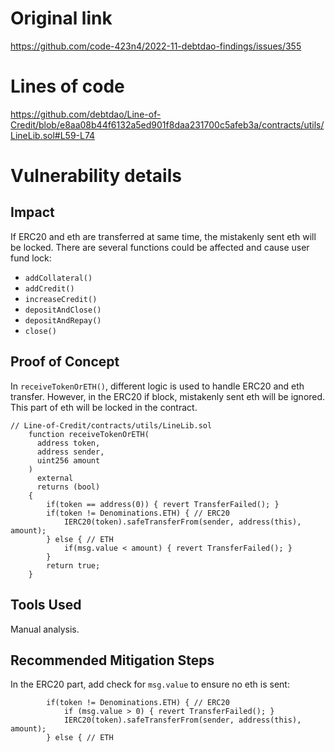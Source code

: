 # Original link
https://github.com/code-423n4/2022-11-debtdao-findings/issues/355
# Lines of code

https://github.com/debtdao/Line-of-Credit/blob/e8aa08b44f6132a5ed901f8daa231700c5afeb3a/contracts/utils/LineLib.sol#L59-L74


# Vulnerability details

## Impact

If ERC20 and eth are transferred at same time, the mistakenly sent eth will be locked.
There are several functions could be affected and cause user fund lock:
- `addCollateral()`
- `addCredit()`
- `increaseCredit()`
- `depositAndClose()`
- `depositAndRepay()`
- `close()`

## Proof of Concept

In `receiveTokenOrETH()`, different logic is used to handle ERC20 and eth transfer. However, in the ERC20 if block, mistakenly sent eth will be ignored. This part of eth will be locked in the contract.
```solidity
// Line-of-Credit/contracts/utils/LineLib.sol
    function receiveTokenOrETH(
      address token,
      address sender,
      uint256 amount
    )
      external
      returns (bool)
    {
        if(token == address(0)) { revert TransferFailed(); }
        if(token != Denominations.ETH) { // ERC20
            IERC20(token).safeTransferFrom(sender, address(this), amount);
        } else { // ETH
            if(msg.value < amount) { revert TransferFailed(); }
        }
        return true;
    }
```


## Tools Used
Manual analysis.

## Recommended Mitigation Steps

In the ERC20 part, add check for `msg.value` to ensure no eth is sent:
```solidity
        if(token != Denominations.ETH) { // ERC20
            if (msg.value > 0) { revert TransferFailed(); }
            IERC20(token).safeTransferFrom(sender, address(this), amount);
        } else { // ETH
```
